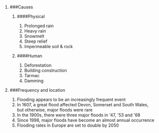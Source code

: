 1. ###Causes

    1. ####Physical

        1. Prolonged rain
        2. Heavy rain
        3. Snowmelt
        4. Steep relief
        5. Impermeable soil & rock
    2. ####Human

        1. Deforestation
        2. Building construction
        3. Tarmac
        4. Damming
2. ###Frequency and location

    1. Flooding appears to be an increasingly frequent event
    2. In 1607, a great flood affected Devon, Somerset and South Wales, but otherwise, major floods were rare
    3. In the 1900s, there were three major floods in '47, '53 and '68
    4. Since 1998, major floods have become an almost annual occurrence
    5. Flooding rates in Europe are set to double by 2050
